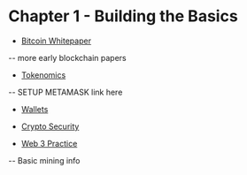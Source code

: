 # Chapter 1 - Building the Basics
* [Bitcoin Whitepaper](https://bitcoin.org/bitcoin.pdf)

-- more early blockchain papers

* [Tokenomics](https://youtu.be/w0HX5Y-yIJY)



-- SETUP METAMASK link here 


* [Wallets](https://juliawu.medium.com/the-anatomy-of-metamask-28b0d68721d2)
* [Crypto Security](https://medium.com/qi-capital/a-basic-crypto-security-guide-9f0552f69a2d)

* [Web 3 Practice](https://rabbithole.gg/)


--  Basic mining info
